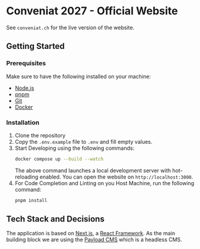 # Conveniat 2027 - Official Website

See `conveniat.ch` for the live version of the website.

## Getting Started

### Prerequisites

Make sure to have the following installed on your machine:

- [Node.js](https://nodejs.org/en/)
- [pnpm](https://pnpm.io/)
- [Git](https://git-scm.com/)
- [Docker](https://www.docker.com/)

### Installation

1.  Clone the repository
2.  Copy the `.env.example` file to `.env` and fill empty values.
3.  Start Developing using the following commands:
    ```bash
    docker compose up --build --watch
    ```
    The above command launches a local development server with hot-reloading enabled.
    You can open the website on `http://localhost:3000`.
4.  For Code Completion and Linting on you Host Machine, run the following command:
    ```bash
    pnpm install
    ```

## Tech Stack and Decisions

The application is based on [Next.js](https://nextjs.org/docs/canary/app/api-reference/functions/generate-metadata), a
[React Framework](https://19.react.dev/). As the main building block we are using
the [Payload CMS](https://payloadcms.com/docs/beta/getting-started/what-is-payload) which is a headless CMS.
